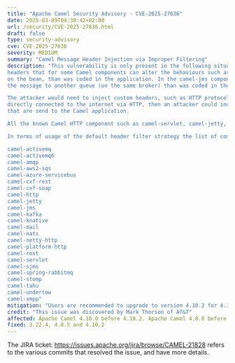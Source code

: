 ```yaml
---
title: "Apache Camel Security Advisory - CVE-2025-27636"
date: 2025-03-09T04:30:42+02:00
url: /security/CVE-2025-27636.html
draft: false
type: security-advisory
cve: CVE-2025-27636
severity: MEDIUM
summary: "Camel Message Header Injection via Improper Filtering"
description: "This vulnerability is only present in the following situation. The user is using one of the following HTTP Servers via one the of the following Camel components: camel-servlet, camel-jetty, camel-undertow, camel-platform-http and camel-netty-http and in the route, the exchange will be routed to a camel-bean producer. So ONLY camel-bean component is affected. In particular: The bean invocation (is only affected if you use any of the above together with camel-bean component) and the bean that can be called, has more than 1 method implemented. In these, limited and particular, conditions an attacker could be able to forge a Camel header name and make the bean component invoking other methods in the SAME bean. The vulnerability arises due to a bug in the default filtering mechanism that only blocks headers starting with 'Camel', 'camel', or 'org.apache.camel.'. This vulnerability is present in Camel's default incoming header filter, that allows an attacker to include Camel specific
headers that for some Camel components can alter the behaviours such as the camel-bean component, to call another method
on the bean, than was coded in the application. In the camel-jms component, then a mallicous header can be used to send
the message to another queue (on the same broker) than was coded in the application.

The attacker would need to inject custom headers, such as HTTP protocols. So if you have Camel applications that are
directly connected to the internet via HTTP, then an attacker could include malicious HTTP headers in the HTTP requests
that are send to the Camel application.

All the known Camel HTTP component such as camel-servlet, camel-jetty, camel-undertow, camel-platform-http, and camel-netty-http would be vulnerable out of the box. 

In terms of usage of the default header filter strategy the list of components using that is: 

camel-activemq
camel-activemq6
camel-amqp
camel-aws2-sqs
camel-azure-servicebus
camel-cxf-rest
camel-cxf-soap
camel-http
camel-jetty
camel-jms
camel-kafka
camel-knative
camel-mail
camel-nats
camel-netty-http
camel-platform-http
camel-rest
camel-servlet
camel-sjms
camel-spring-rabbitmq
camel-stomp
camel-tahu
camel-undertow
camel-xmpp"
mitigation: "Users are recommended to upgrade to version 4.10.2 for 4.10.x LTS, 4.8.5 for 4.8.x LTS and 3.22.4 for 3.x releases. Also, users could use removeHeaders EIP, to filter out anything like 'cAmel, cAMEL' etc, or in general everything not starting with 'Camel', 'camel' or 'org.apache.camel.'."
credit: "This issue was discovered by Mark Thorson of AT&T"
affected: Apache Camel 4.10.0 before 4.10.2. Apache Camel 4.8.0 before 4.8.5. Apache Camel 3.10.0 before 3.22.4.
fixed: 3.22.4, 4.8.5 and 4.10.2 
---
```


The JIRA ticket: https://issues.apache.org/jira/browse/CAMEL-21828 refers to the various commits that resolved the issue, and have more details.
